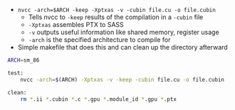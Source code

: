 - `nvcc -arch=$ARCH -keep -Xptxas -v -cubin file.cu -o file.cubin`
    - Tells nvcc to `-keep` results of the compilation in a `-cubin` file
    - `-Xptxas` assembles PTX to SASS
    - `-v` outputs useful information like shared memory, register usage
    - `-arch` is the specified architecture to compile for
- Simple makefile that does this and can clean up the directory afterward
```bash
ARCH=sm_86

test:
	nvcc -arch=$(ARCH) -Xptxas -v -keep -cubin file.cu -o file.cubin

clean:
	rm *.ii *.cubin *.c *.gpu *.module_id *.gpu *.ptx
```
